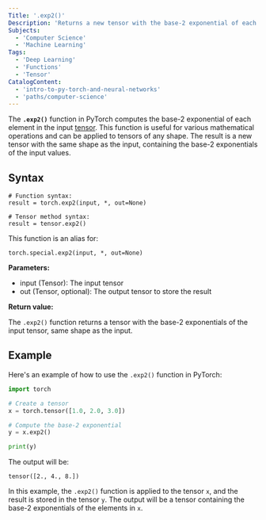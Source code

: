 ```yaml
---
Title: '.exp2()'
Description: 'Returns a new tensor with the base-2 exponential of each element in the input tensor.'
Subjects:
  - 'Computer Science'
  - 'Machine Learning'
Tags:
  - 'Deep Learning'
  - 'Functions'
  - 'Tensor'
CatalogContent:
  - 'intro-to-py-torch-and-neural-networks'
  - 'paths/computer-science'
---
```


The **`.exp2()`** function in PyTorch computes the base-2 exponential of each element in the input [tensor](https://www.codecademy.com/resources/docs/pytorch/tensors). This function is useful for various mathematical operations and can be applied to tensors of any shape. The result is a new tensor with the same shape as the input, containing the base-2 exponentials of the input values.

## Syntax

```pseudo
# Function syntax:
result = torch.exp2(input, *, out=None)

# Tensor method syntax:
result = tensor.exp2()
```

This function is an alias for:

```pseudo
torch.special.exp2(input, *, out=None)
```

**Parameters:**

- input (Tensor): The input tensor
- out (Tensor, optional): The output tensor to store the result

**Return value:**

The `.exp2()` function returns a tensor with the base-2 exponentials of the input tensor, same shape as the input.

## Example

Here's an example of how to use the `.exp2()` function in PyTorch:

```py
import torch

# Create a tensor
x = torch.tensor([1.0, 2.0, 3.0])

# Compute the base-2 exponential
y = x.exp2()

print(y)
```

The output will be:

```shell
tensor([2., 4., 8.])
```

In this example, the `.exp2()` function is applied to the tensor `x`, and the result is stored in the tensor `y`. The output will be a tensor containing the base-2 exponentials of the elements in `x`.
